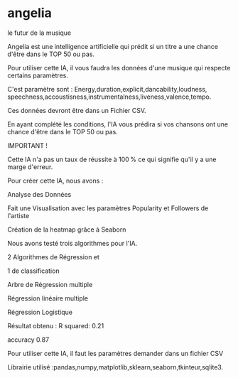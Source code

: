 # angelia
le futur de la musique

Angelia est une intelligence artificielle qui prédit si un titre a une chance d'être dans le TOP 50 ou pas.

Pour utiliser cette IA, il vous faudra les données d'une musique qui respecte certains paramètres.

C'est paramètre sont : Energy,duration,explicit,dancability,loudness, speechness,accoustisness,instrumentalness,liveness,valence,tempo.

Ces données devront être dans un Fichier CSV.

En ayant complété les conditions, l'IA vous prédira si vos chansons ont une chance d'être dans le TOP 50 ou pas.

IMPORTANT ! 

Cette IA n'a pas un taux de réussite à 100 % ce qui signifie qu'il y a une marge d'erreur.

Pour créer cette IA, nous avons :

Analyse des Données

Fait une Visualisation avec les paramètres Popularity et Followers de l'artiste

Création de la heatmap grâce à Seaborn

Nous avons testé trois algorithmes pour l'IA.

2 Algorithmes de Régression et 

1 de classification

Arbre de Régression multiple

Régression linéaire multiple

Régression Logistique

Résultat obtenu : R squared: 0.21

accuracy 0.87

Pour utiliser cette IA, il faut les paramètres demander dans un fichier CSV

Librairie utilisé :pandas,numpy,matplotlib,sklearn,seaborn,tkinteur,sqlite3.
